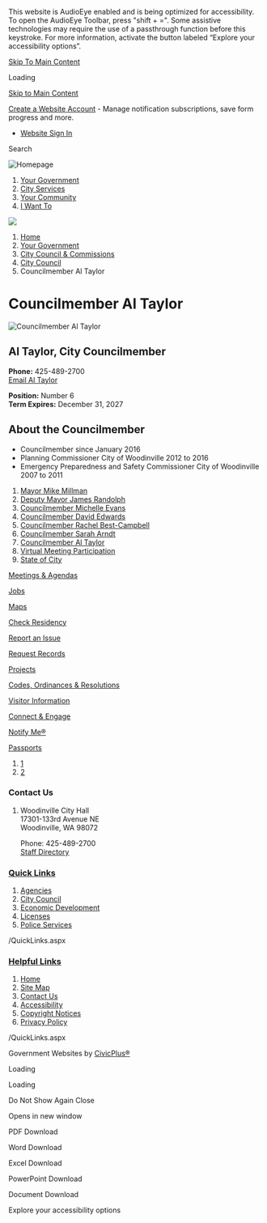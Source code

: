 This website is AudioEye enabled and is being optimized for accessibility. To open the AudioEye Toolbar, press "shift + =". Some assistive technologies may require the use of a passthrough function before this keystroke. For more information, activate the button labeled “Explore your accessibility options”.

[Skip To Main Content](https://www.ci.woodinville.wa.us/283/Councilmember-Al-Taylor/)

Loading

[Skip to Main Content](https://www.ci.woodinville.wa.us/283/Councilmember-Al-Taylor/)

[Create a Website Account](https://www.ci.woodinville.wa.us/MyAccount/ProfileCreate) - Manage notification subscriptions, save form progress and more.   

- [Website Sign In](https://www.ci.woodinville.wa.us/MyAccount)

Search

![Homepage](https://www.ci.woodinville.wa.us/ImageRepository/Document?documentID=100)

1. [Your Government](https://www.ci.woodinville.wa.us/27/Your-Government)
2. [City Services](https://www.ci.woodinville.wa.us/101/City-Services)
3. [Your Community](https://www.ci.woodinville.wa.us/31/Your-Community)
4. [I Want To](https://www.ci.woodinville.wa.us/9/I-Want-To)

<!--THE END-->

![](https://www.ci.woodinville.wa.us/ImageRepository/Document?documentID=1178)

1. [Home](https://www.ci.woodinville.wa.us)
2. [Your Government](https://www.ci.woodinville.wa.us/27/Your-Government)
3. [City Council &amp; Commissions](https://www.ci.woodinville.wa.us/275/City-Council-Commissions)
4. [City Council](https://www.ci.woodinville.wa.us/276/City-Council)
5. Councilmember Al Taylor

# Councilmember Al Taylor

![Councilmember Al Taylor](https://www.ci.woodinville.wa.us/ImageRepository/Document?documentID=1535)

## Al Taylor, City Councilmember

**Phone:** 425-489-2700  
[Email Al Taylor](mailto:ATaylor@ci.woodinville.wa.us)

**Position:** Number 6  
**Term Expires:** December 31, 2027

## About the Councilmember

- Councilmember since January 2016
- Planning Commissioner City of Woodinville 2012 to 2016
- Emergency Preparedness and Safety Commissioner City of Woodinville 2007 to 2011

<!--THE END-->

1. [Mayor Mike Millman](https://www.ci.woodinville.wa.us/281/Mayor-Mike-Millman)
2. [Deputy Mayor James Randolph](https://www.ci.woodinville.wa.us/454/Deputy-Mayor-James-Randolph)
3. [Councilmember Michelle Evans](https://www.ci.woodinville.wa.us/282/Councilmember-Michelle-Evans)
4. [Councilmember David Edwards](https://www.ci.woodinville.wa.us/534/Councilmember-David-Edwards)
5. [Councilmember Rachel Best-Campbell](https://www.ci.woodinville.wa.us/279/Councilmember-Rachel-Best-Campbell)
6. [Councilmember Sarah Arndt](https://www.ci.woodinville.wa.us/453/Councilmember-Sarah-Arndt)
7. [Councilmember Al Taylor](https://www.ci.woodinville.wa.us/283/Councilmember-Al-Taylor)
8. [Virtual Meeting Participation](https://www.ci.woodinville.wa.us/164/Virtual-Meeting-Participation)
9. [State of City](https://www.ci.woodinville.wa.us/570/State-of-City)

[Meetings &amp; Agendas](https://www.ci.woodinville.wa.us/163/Meetings-Agendas)

[Jobs](https://www.governmentjobs.com/careers/woodinville)

[Maps](https://www.ci.woodinville.wa.us/413/Maps)

[Check Residency](https://www.ci.woodinville.wa.us/201/My-Property-Info)

[Report an Issue](https://www.ci.woodinville.wa.us/240/Report-an-Issue)

[Request Records](https://www.ci.woodinville.wa.us/162/Public-Records-Request)

[Projects](https://www.ci.woodinville.wa.us/261/Major-Projects)

[Codes, Ordinances &amp; Resolutions](https://www.ci.woodinville.wa.us/165/Codes-Ordinances-Resolutions)

[Visitor Information](https://www.ci.woodinville.wa.us/294/Visit-Woodinville)

[Connect &amp; Engage](https://www.ci.woodinville.wa.us/257/Woodinville-News)

[Notify Me®](https://www.ci.woodinville.wa.us/list.aspx)

[Passports](https://www.ci.woodinville.wa.us/228/Passports)

1. [1](https://www.ci.woodinville.wa.us/283/Councilmember-Al-Taylor/)
2. [2](https://www.ci.woodinville.wa.us/283/Councilmember-Al-Taylor/)

<!--THE END-->

### Contact Us

1. Woodinville City Hall  
   17301-133rd Avenue NE  
   Woodinville, WA 98072
   
   Phone: 425-489-2700  
   [Staff Directory](https://www.ci.woodinville.wa.us/Directory.aspx)

### [Quick Links](https://www.ci.woodinville.wa.us/QuickLinks.aspx?CID=13)

1. [Agencies](https://www.ci.woodinville.wa.us/249/Agencies)
2. [City Council](https://www.ci.woodinville.wa.us/276/City-Council)
3. [Economic Development](https://www.ci.woodinville.wa.us/175/Economic-Development)
4. [Licenses](https://www.ci.woodinville.wa.us/183/Licenses)
5. [Police Services](https://www.ci.woodinville.wa.us/223/Police-Services)

/QuickLinks.aspx

### [Helpful Links](https://www.ci.woodinville.wa.us/QuickLinks.aspx?CID=14)

1. [Home](https://www.ci.woodinville.wa.us)
2. [Site Map](https://www.ci.woodinville.wa.us/sitemap)
3. [Contact Us](https://www.ci.woodinville.wa.us/directory.aspx)
4. [Accessibility](https://www.ci.woodinville.wa.us/accessibility)
5. [Copyright Notices](https://www.ci.woodinville.wa.us/copyright)
6. [Privacy Policy](https://www.ci.woodinville.wa.us/privacy)

/QuickLinks.aspx

Government Websites by [CivicPlus®](https://connect.civicplus.com/referral)

Loading

Loading

Do Not Show Again Close

Opens in new window

PDF Download

Word Download

Excel Download

PowerPoint Download

Document Download

Explore your accessibility options